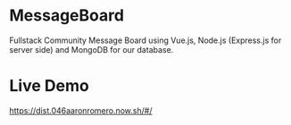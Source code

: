 # MessageBoard
Fullstack Community Message Board using Vue.js, Node.js (Express.js for server side) and MongoDB for our database.

# Live Demo

https://dist.046aaronromero.now.sh/#/


